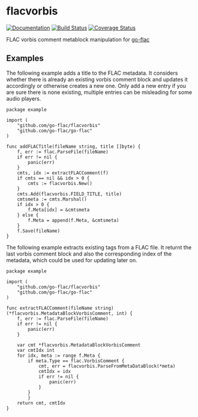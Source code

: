 # flacvorbis

[![Documentation](https://godoc.org/github.com/go-flac/flacvorbis?status.svg)](https://godoc.org/github.com/go-flac/flacvorbis)
[![Build Status](https://travis-ci.org/go-flac/flacvorbis.svg?branch=master)](https://travis-ci.org/go-flac/flacvorbis)
[![Coverage Status](https://coveralls.io/repos/github/go-flac/flacvorbis/badge.svg?branch=master)](https://coveralls.io/github/go-flac/flacvorbis?branch=master)

FLAC vorbis comment metablock manipulation for [go-flac](https://www.github.com/go-flac/go-flac)

## Examples

The following example adds a title to the FLAC metadata. It considers whether there is already an existing vorbis comment block and updates it accordingly or otherwise creates a new one. Only add a new entry if you are sure there is none existing, multiple entries can be misleading for some audio players.
```golang
package example

import (
    "github.com/go-flac/flacvorbis"
    "github.com/go-flac/go-flac"
)

func addFLACTitle(fileName string, title []byte) {
	f, err := flac.ParseFile(fileName)
	if err != nil {
		panic(err)
	}
	cmts, idx := extractFLACComment(f)
	if cmts == nil && idx > 0 {
		cmts := flacvorbis.New()
	}
	cmts.Add(flacvorbis.FIELD_TITLE, title)
	cmtsmeta := cmts.Marshal()
	if idx > 0 {	
		f.Meta[idx] = &cmtsmeta
	} else {
		f.Meta = append(f.Meta, &cmtsmeta)
	}
	f.Save(fileName)
}
```

The following example extracts existing tags from a FLAC file. It returnt the last vorbis comment block and also the corresponding index of the metadata, which could be used for updating later on.
```golang
package example

import (
    "github.com/go-flac/flacvorbis"
    "github.com/go-flac/go-flac"
)

func extractFLACComment(fileName string) (*flacvorbis.MetadataBlockVorbisComment, int) {
	f, err := flac.ParseFile(fileName)
	if err != nil {
		panic(err)
	}
    
	var cmt *flacvorbis.MetadataBlockVorbisComment
	var cmtIdx int
	for idx, meta := range f.Meta {
		if meta.Type == flac.VorbisComment {
			cmt, err = flacvorbis.ParseFromMetaDataBlock(*meta)
			cmtIdx = idx
			if err != nil {
				panic(err)
			}
		}
    	}
	return cmt, cmtIdx
}
```
